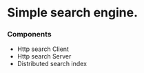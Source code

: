 # Simple search engine.

### Components
- Http search Client
- Http search Server
- Distributed search index

